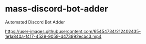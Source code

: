# mass-discord-bot-adder
Automated Discord Bot Adder



https://user-images.githubusercontent.com/65454734/212402435-1e1a840a-f417-4539-9059-d473992ecbc3.mp4

